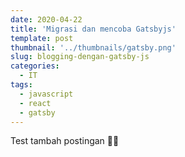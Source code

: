```yaml
---
date: 2020-04-22
title: 'Migrasi dan mencoba Gatsbyjs'
template: post
thumbnail: '../thumbnails/gatsby.png'
slug: blogging-dengan-gatsby-js
categories:
  - IT
tags:
  - javascript
  - react
  - gatsby
---
```

Test tambah postingan 🤪🧏
